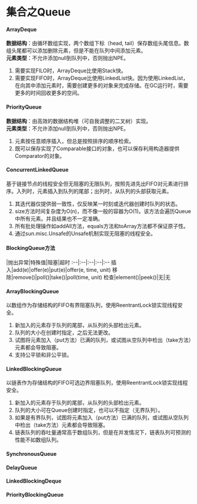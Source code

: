 # 集合之Queue

#### ArrayDeque
**数据结构**：由循环数组实现，两个数组下标（head, tail）保存数组头尾信息。数组头尾都可以添加删除元素，但是不能在队列中间添加元素。  
**元素类型**：不允许添加null到队列中，否则抛出NPE。  
1. 需要实现FILO时，ArrayDeque比使用Stack快。
2. 需要实现FIFO时，ArrayDeque比使用LinkedList快。因为使用LinkedList，在向其中添加元素时，需要创建更多的对象来完成存储。在GC运行时，需要更多的时间回收更多的空间。

#### PriorityQueue
**数据结构**：由高效的数据结构堆（可自我调整的二叉树）实现。  
**元素类型**：不允许添加null到队列中，否则抛出NPE。  
1. 元素按任意顺序插入，但总是按照排序的顺序检索。
2. 既可以保存实现了Comparable接口的对象，也可以保存利用构造器提供Comparator的对象。

#### ConcurrentLinkedQueue
基于链接节点的线程安全但无阻塞的无限队列，按照先进先出FIFO对元素进行排序。入列时，元素插入到队列的尾部；出列时，从队列的头部获取元素。
1. 其迭代器仅提供弱一致性，仅反映某一时刻或迭代器创建时队列的状态。
2. size方法时间复杂度为O(n)，而不像一般的容器为O(1)。该方法会遍历Queue中所有元素。并且结果也不一定准确。
3. 所有批处理操作如addAll方法，equals方法和toArray方法都不保证原子性。
4. 通过sun.misc.Unsafe的Unsafe机制实现无阻塞的线程安全。

#### BlockingQueue方法
|抛出异常|特殊值|阻塞|超时
:--|:--|:--|:--|:--
插入|add(e)|offer(e)|put(e)|offer(e, time, unit)
移除|remove()|poll()|take()|poll(time, unit)
检查|element()|peek()|无|无

#### ArrayBlockingQueue
以数组作为存储结构的FIFO有界阻塞队列，使用ReentrantLock锁实现线程安全。
1. 新加入的元素存于队列的尾部，从队列的头部检出元素。
2. 队列的大小在创建时指定，之后无法更改。
3. 试图将元素加入（put方法）已满的队列，或试图从空队列中检出（take方法）元素都会导致阻塞。
4. 支持公平锁和非公平锁。

#### LinkedBlockingQueue
以链表作为存储结构的FIFO可选边界阻塞队列，使用ReentrantLock锁实现线程安全。
1. 新加入的元素存于队列的尾部，从队列的头部检出元素。
2. 队列的大小可在Queue创建时指定，也可以不指定（无界队列）。
3. 如果是有界队列，试图将元素加入（put方法）已满的队列，或试图从空队列中检出（take方法）元素都会导致阻塞。
4. 链表队列的吞吐量通常高于数组队列，但是在并发情况下，链表队列可预测的性能不如数组队列。

#### SynchronousQueue

#### DelayQueue

#### LinkedBlockingDeque

#### PriorityBlockingQueue
